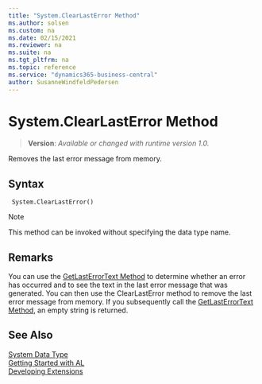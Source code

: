 ```yaml
---
title: "System.ClearLastError Method"
ms.author: solsen
ms.custom: na
ms.date: 02/15/2021
ms.reviewer: na
ms.suite: na
ms.tgt_pltfrm: na
ms.topic: reference
ms.service: "dynamics365-business-central"
author: SusanneWindfeldPedersen
---
```

[//]: # (START>DO_NOT_EDIT)
[//]: # (IMPORTANT:Do not edit any of the content between here and the END>DO_NOT_EDIT.)
[//]: # (Any modifications should be made in the .xml files in the ModernDev repo.)
# System.ClearLastError Method
> **Version**: _Available or changed with runtime version 1.0._

Removes the last error message from memory.


## Syntax
```
 System.ClearLastError()
```
> [!NOTE]
> This method can be invoked without specifying the data type name.



[//]: # (IMPORTANT: END>DO_NOT_EDIT)

## Remarks

You can use the [GetLastErrorText Method](../../methods-auto/system/system-getlasterrortext-method.md) to determine whether an error has occurred and to see the text in the last error message that was generated. You can then use the ClearLastError method to remove the last error message from memory. If you subsequently call the [GetLastErrorText Method](../../methods-auto/system/system-getlasterrortext-method.md), an empty string is returned. 


## See Also

[System Data Type](system-data-type.md)  
[Getting Started with AL](../../devenv-get-started.md)  
[Developing Extensions](../../devenv-dev-overview.md)